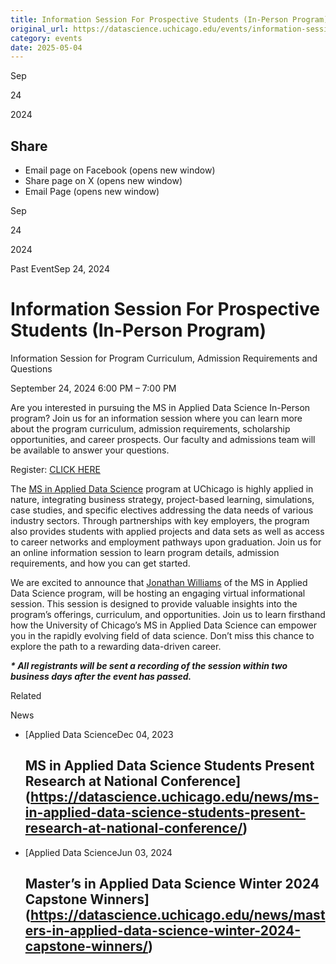 ```yaml
---
title: Information Session For Prospective Students (In-Person Program) – DSI
original_url: https://datascience.uchicago.edu/events/information-session-for-prospective-students-in-person-program-6
category: events
date: 2025-05-04
---
```


Sep

24

2024

## Share

* Email page on Facebook (opens new window)
* Share page on X (opens new window)
* Email Page (opens new window)

<!-- Table-like structure detected -->

Sep

24

2024

Past EventSep 24, 2024

# Information Session For Prospective Students (In-Person Program)

Information Session for Program Curriculum, Admission Requirements and Questions

September 24, 2024 6:00 PM – 7:00 PM

Are you interested in pursuing the MS in Applied Data Science In-Person program? Join us for an information session where you can learn more about the program curriculum, admission requirements, scholarship opportunities, and career prospects. Our faculty and admissions team will be available to answer your questions.

Register: [CLICK HERE](https://apply-psd.uchicago.edu/register/?id=b3a91cd5-02fc-43df-a7c1-0db941905e8f)

The [MS in Applied Data Science](https://datascience.uchicago.edu/education/masters-programs/in-person-program/) program at UChicago is highly applied in nature, integrating business strategy, project-based learning, simulations, case studies, and specific electives addressing the data needs of various industry sectors. Through partnerships with key employers, the program also provides students with applied projects and data sets as well as access to career networks and employment pathways upon graduation. Join us for an online information session to learn program details, admission requirements, and how you can get started.

We are excited to announce that [Jonathan Williams](https://datascience.uchicago.edu/people/jonathan-williams-ms/) of the MS in Applied Data Science program, will be hosting an engaging virtual informational session. This session is designed to provide valuable insights into the program’s offerings, curriculum, and opportunities. Join us to learn firsthand how the University of Chicago’s MS in Applied Data Science can empower you in the rapidly evolving field of data science. Don’t miss this chance to explore the path to a rewarding data-driven career.

***\* All registrants will be sent a recording of the session within two business days after the event has passed.***

Related

News

* [Applied Data ScienceDec 04, 2023

  ## MS in Applied Data Science Students Present Research at National Conference](https://datascience.uchicago.edu/news/ms-in-applied-data-science-students-present-research-at-national-conference/)
* [Applied Data ScienceJun 03, 2024

  ## Master’s in Applied Data Science Winter 2024 Capstone Winners](https://datascience.uchicago.edu/news/masters-in-applied-data-science-winter-2024-capstone-winners/)